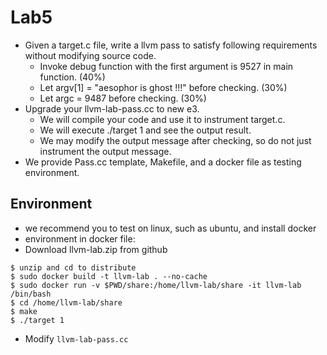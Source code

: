 # Lab5
* Given a target.c file, write a llvm pass to satisfy following requirements without modifying source code.
    * Invoke debug function with the first argument is 9527 in main function. (40%)
    * Let argv[1] = "aesophor is ghost !!!" before checking. (30%)
    * Let argc = 9487 before checking. (30%)
* Upgrade your llvm-lab-pass.cc to new e3.
    * We will compile your code and use it to instrument target.c.
    * We will execute ./target 1 and see the output result.
    * We may modify the output message after checking, so do not just instrument the output message. 
* We provide Pass.cc template, Makefile, and a docker file as testing environment.

## Environment
* we recommend you to test on linux, such as ubuntu, and install docker
* environment in docker file:
* Download llvm-lab.zip from github
```
$ unzip and cd to distribute
$ sudo docker build -t llvm-lab . --no-cache
$ sudo docker run -v $PWD/share:/home/llvm-lab/share -it llvm-lab /bin/bash
$ cd /home/llvm-lab/share
$ make
$ ./target 1
```
- Modify `llvm-lab-pass.cc`
